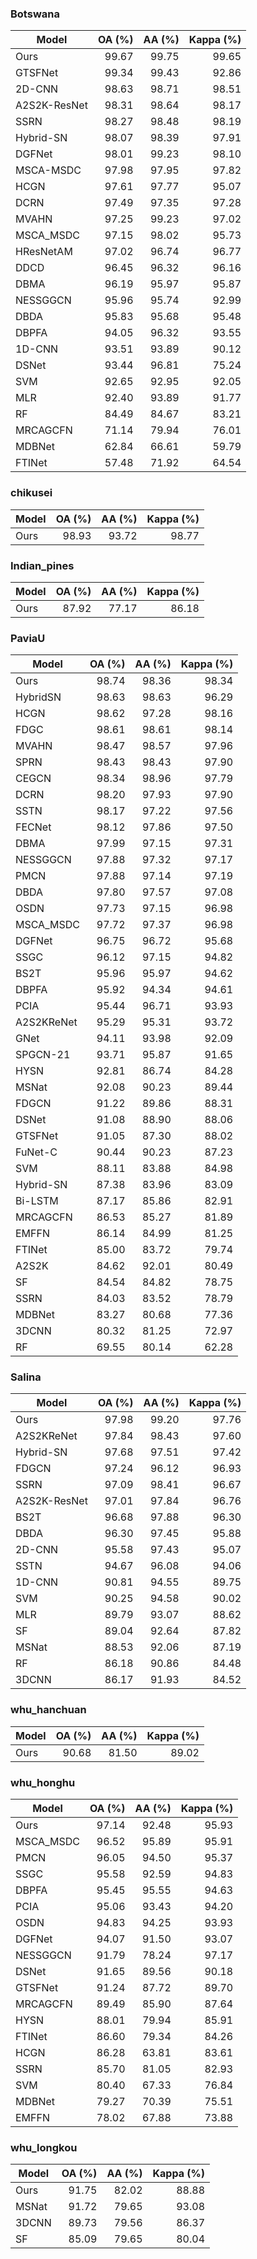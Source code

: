 ###  Botswana

| Model | OA (%) | AA (%) | Kappa (%) |
|---|---:|---:|---:|
| Ours | 99.67 | 99.75 | 99.65 |
| GTSFNet | 99.34 | 99.43 | 92.86 |
| 2D-CNN | 98.63 | 98.71 | 98.51 |
| A2S2K-ResNet | 98.31 | 98.64 | 98.17 |
| SSRN | 98.27 | 98.48 | 98.19 |
| Hybrid-SN | 98.07 | 98.39 | 97.91 |
| DGFNet | 98.01 | 99.23 | 98.10 |
| MSCA-MSDC | 97.98 | 97.95 | 97.82 |
| HCGN | 97.61 | 97.77 | 95.07 |
| DCRN | 97.49 | 97.35 | 97.28 |
| MVAHN | 97.25 | 99.23 | 97.02 |
| MSCA_MSDC | 97.15 | 98.02 | 95.73 |
| HResNetAM | 97.02 | 96.74 | 96.77 |
| DDCD | 96.45 | 96.32 | 96.16 |
| DBMA | 96.19 | 95.97 | 95.87 |
| NESSGGCN | 95.96 | 95.74 | 92.99 |
| DBDA | 95.83 | 95.68 | 95.48 |
| DBPFA | 94.05 | 96.32 | 93.55 |
| 1D-CNN | 93.51 | 93.89 | 90.12 |
| DSNet | 93.44 | 96.81 | 75.24 |
| SVM | 92.65 | 92.95 | 92.05 |
| MLR | 92.40 | 93.89 | 91.77 |
| RF | 84.49 | 84.67 | 83.21 |
| MRCAGCFN | 71.14 | 79.94 | 76.01 |
| MDBNet | 62.84 | 66.61 | 59.79 |
| FTINet | 57.48 | 71.92 | 64.54 |

### chikusei

| Model | OA (%) | AA (%) | Kappa (%) |
|---|---:|---:|---:|
| Ours | 98.93 | 93.72 | 98.77 |

### Indian_pines

| Model | OA (%) | AA (%) | Kappa (%) |
|---|---:|---:|---:|
| Ours | 87.92 | 77.17 | 86.18 |

### PaviaU

| Model | OA (%) | AA (%) | Kappa (%) |
|---|---:|---:|---:|
| Ours | 98.74 | 98.36 | 98.34 |
| HybridSN | 98.63 | 98.63 | 96.29 |
| HCGN | 98.62 | 97.28 | 98.16 |
| FDGC | 98.61 | 98.61 | 98.14 |
| MVAHN | 98.47 | 98.57 | 97.96 |
| SPRN | 98.43 | 98.43 | 97.90 |
| CEGCN | 98.34 | 98.96 | 97.79 |
| DCRN | 98.20 | 97.93 | 97.90 |
| SSTN | 98.17 | 97.22 | 97.56 |
| FECNet | 98.12 | 97.86 | 97.50 |
| DBMA | 97.99 | 97.15 | 97.31 |
| NESSGGCN | 97.88 | 97.32 | 97.17 |
| PMCN | 97.88 | 97.14 | 97.19 |
| DBDA | 97.80 | 97.57 | 97.08 |
| OSDN | 97.73 | 97.15 | 96.98 |
| MSCA_MSDC | 97.72 | 97.37 | 96.98 |
| DGFNet | 96.75 | 96.72 | 95.68 |
| SSGC | 96.12 | 97.15 | 94.82 |
| BS2T | 95.96 | 95.97 | 94.62 |
| DBPFA | 95.92 | 94.34 | 94.61 |
| PCIA | 95.44 | 96.71 | 93.93 |
| A2S2KReNet | 95.29 | 95.31 | 93.72 |
| GNet | 94.11 | 93.98 | 92.09 |
| SPGCN-21 | 93.71 | 95.87 | 91.65 |
| HYSN | 92.81 | 86.74 | 84.28 |
| MSNat | 92.08 | 90.23 | 89.44 |
| FDGCN | 91.22 | 89.86 | 88.31 |
| DSNet | 91.08 | 88.90 | 88.06 |
| GTSFNet | 91.05 | 87.30 | 88.02 |
| FuNet-C | 90.44 | 90.23 | 87.23 |
| SVM | 88.11 | 83.88 | 84.98 |
| Hybrid-SN | 87.38 | 83.96 | 83.09 |
| Bi-LSTM | 87.17 | 85.86 | 82.91 |
| MRCAGCFN | 86.53 | 85.27 | 81.89 |
| EMFFN | 86.14 | 84.99 | 81.25 |
| FTINet | 85.00 | 83.72 | 79.74 |
| A2S2K | 84.62 | 92.01 | 80.49 |
| SF | 84.54 | 84.82 | 78.75 |
| SSRN | 84.03 | 83.52 | 78.79 |
| MDBNet | 83.27 | 80.68 | 77.36 |
| 3DCNN | 80.32 | 81.25 | 72.97 |
| RF | 69.55 | 80.14 | 62.28 |

### Salina

| Model | OA (%) | AA (%) | Kappa (%) |
|---|---:|---:|---:|
| Ours | 97.98 | 99.20 | 97.76 |
| A2S2KReNet | 97.84 | 98.43 | 97.60 |
| Hybrid-SN | 97.68 | 97.51 | 97.42 |
| FDGCN | 97.24 | 96.12 | 96.93 |
| SSRN | 97.09 | 98.41 | 96.67 |
| A2S2K-ResNet | 97.01 | 97.84 | 96.76 |
| BS2T | 96.68 | 97.88 | 96.30 |
| DBDA | 96.30 | 97.45 | 95.88 |
| 2D-CNN | 95.58 | 97.43 | 95.07 |
| SSTN | 94.67 | 96.08 | 94.06 |
| 1D-CNN | 90.81 | 94.55 | 89.75 |
| SVM | 90.25 | 94.58 | 90.02 |
| MLR | 89.79 | 93.07 | 88.62 |
| SF | 89.04 | 92.64 | 87.82 |
| MSNat | 88.53 | 92.06 | 87.19 |
| RF | 86.18 | 90.86 | 84.48 |
| 3DCNN | 86.17 | 91.93 | 84.52 |

### whu_hanchuan

| Model | OA (%) | AA (%) | Kappa (%) |
|---|---:|---:|---:|
| Ours | 90.68 | 81.50 | 89.02 |

### whu_honghu

| Model | OA (%) | AA (%) | Kappa (%) |
|---|---:|---:|---:|
| Ours | 97.14 | 92.48 | 95.93 |
| MSCA_MSDC | 96.52 | 95.89 | 95.91 |
| PMCN | 96.05 | 94.50 | 95.37 |
| SSGC | 95.58 | 92.59 | 94.83 |
| DBPFA | 95.45 | 95.55 | 94.63 |
| PCIA | 95.06 | 93.43 | 94.20 |
| OSDN | 94.83 | 94.25 | 93.93 |
| DGFNet | 94.07 | 91.50 | 93.07 |
| NESSGGCN | 91.79 | 78.24 | 97.17 |
| DSNet | 91.65 | 89.56 | 90.18 |
| GTSFNet | 91.24 | 87.72 | 89.70 |
| MRCAGCFN | 89.49 | 85.90 | 87.64 |
| HYSN | 88.01 | 79.94 | 85.91 |
| FTINet | 86.60 | 79.34 | 84.26 |
| HCGN | 86.28 | 63.81 | 83.61 |
| SSRN | 85.70 | 81.05 | 82.93 |
| SVM | 80.40 | 67.33 | 76.84 |
| MDBNet | 79.27 | 70.39 | 75.51 |
| EMFFN | 78.02 | 67.88 | 73.88 |

### whu_longkou

| Model | OA (%) | AA (%) | Kappa (%) |
|---|---:|---:|---:|
| Ours | 91.75 | 82.02 | 88.88 |
| MSNat | 91.72 | 79.65 | 93.08 |
| 3DCNN | 89.73 | 79.56 | 86.37 |
| SF | 85.09 | 79.65 | 80.04 |
